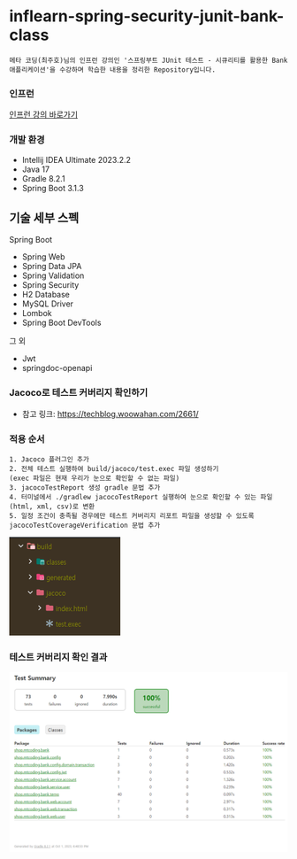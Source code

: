 # inflearn-spring-security-junit-bank-class

```
메타 코딩(최주호)님의 인프런 강의인 '스프링부트 JUnit 테스트 - 시큐리티를 활용한 Bank 애플리케이션'을 수강하며 학습한 내용을 정리한 Repository입니다.

```

### 인프런
[인프런 강의 바로가기](https://www.inflearn.com/course/%EC%8A%A4%ED%94%84%EB%A7%81%EB%B6%80%ED%8A%B8-junit-%ED%85%8C%EC%8A%A4%ED%8A%B8/dashboard)

### 개발 환경

* Intellij IDEA Ultimate 2023.2.2
* Java 17
* Gradle 8.2.1
* Spring Boot 3.1.3

## 기술 세부 스펙

Spring Boot

* Spring Web
* Spring Data JPA
* Spring Validation
* Spring Security
* H2 Database
* MySQL Driver
* Lombok
* Spring Boot DevTools

그 외

* Jwt
* springdoc-openapi

### Jacoco로 테스트 커버리지 확인하기
* 참고 링크: https://techblog.woowahan.com/2661/

### 적용 순서
```
1. Jacoco 플러그인 추가
2. 전체 테스트 실행하여 build/jacoco/test.exec 파일 생성하기
(exec 파일은 현재 우리가 눈으로 확인할 수 없는 파일)
3. jacocoTestReport 생성 gradle 문법 추가
4. 터미널에서 ./gradlew jacocoTestReport 실행하여 눈으로 확인할 수 있는 파일(html, xml, csv)로 변환
5. 일정 조건이 충족될 경우에만 테스트 커버리지 리포트 파일을 생성할 수 있도록 jacocoTestCoverageVerification 문법 추가
```
![img_1.png](img_1.png)

### 테스트 커버리지 확인 결과
![img.png](img.png)